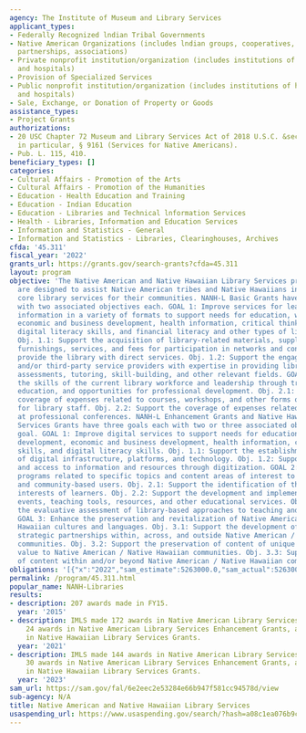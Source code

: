 ```yaml
---
agency: The Institute of Museum and Library Services
applicant_types:
- Federally Recognized lndian Tribal Governments
- Native American Organizations (includes lndian groups, cooperatives, corporations,
  partnerships, associations)
- Private nonprofit institution/organization (includes institutions of higher education
  and hospitals)
- Provision of Specialized Services
- Public nonprofit institution/organization (includes institutions of higher education
  and hospitals)
- Sale, Exchange, or Donation of Property or Goods
assistance_types:
- Project Grants
authorizations:
- 20 USC Chapter 72 Museum and Library Services Act of 2018 U.S.C. &sect; § 9101-9176,
  in particular, § 9161 (Services for Native Americans).
- Pub. L. 115, 410.
beneficiary_types: []
categories:
- Cultural Affairs - Promotion of the Arts
- Cultural Affairs - Promotion of the Humanities
- Education - Health Education and Training
- Education - Indian Education
- Education - Libraries and Technical lnformation Services
- Health - Libraries, Information and Education Services
- Information and Statistics - General
- Information and Statistics - Libraries, Clearinghouses, Archives
cfda: '45.311'
fiscal_year: '2022'
grants_url: https://grants.gov/search-grants?cfda=45.311
layout: program
objective: 'The Native American and Native Hawaiian Library Services programs (NANH-L)
  are designed to assist Native American tribes and Native Hawaiians in improving
  core library services for their communities. NANH-L Basic Grants have two goals
  with two associated objectives each. GOAL 1: Improve services for learning and accessing
  information in a variety of formats to support needs for education, workforce development,
  economic and business development, health information, critical thinking skills,
  digital literacy skills, and financial literacy and other types of literacy skills.
  Obj. 1.1: Support the acquisition of library-related materials, supplies, equipment,
  furnishings, services, and fees for participation in networks and consortia that
  provide the library with direct services. Obj. 1.2: Support the engagement of consultants
  and/or third-party service providers with expertise in providing library and technology
  assessments, tutoring, skill-building, and other relevant fields. GOAL 2: Enhance
  the skills of the current library workforce and leadership through training, continuing
  education, and opportunities for professional development. Obj. 2.1: Support the
  coverage of expenses related to courses, workshops, and other forms of training
  for library staff. Obj. 2.2: Support the coverage of expenses related to staff participation
  at professional conferences. NANH-L Enhancement Grants and Native Hawaiian Library
  Services Grants have three goals each with two or three associated objectives per
  goal. GOAL 1: Improve digital services to support needs for education, workforce
  development, economic and business development, health information, critical thinking
  skills, and digital literacy skills. Obj. 1.1: Support the establishment and refinement
  of digital infrastructure, platforms, and technology. Obj. 1.2: Support preservation
  and access to information and resources through digitization. GOAL 2: Improve educational
  programs related to specific topics and content areas of interest to library patrons
  and community-based users. Obj. 2.1: Support the identification of the needs and
  interests of learners. Obj. 2.2: Support the development and implementation of classes,
  events, teaching tools, resources, and other educational services. Obj. 2.3: Support
  the evaluative assessment of library-based approaches to teaching and facilitation.
  GOAL 3: Enhance the preservation and revitalization of Native American / Native
  Hawaiian cultures and languages. Obj. 3.1: Support the development of efficient
  strategic partnerships within, across, and outside Native American / Native Hawaiian
  communities. Obj. 3.2: Support the preservation of content of unique and specific
  value to Native American / Native Hawaiian communities. Obj. 3.3: Support the sharing
  of content within and/or beyond Native American / Native Hawaiian communities.'
obligations: '[{"x":"2022","sam_estimate":5263000.0,"sam_actual":5263000.0,"usa_spending_actual":985532.96},{"x":"2023","sam_estimate":5763000.0,"sam_actual":0.0,"usa_spending_actual":1106061.25},{"x":"2024","sam_estimate":5763000.0,"sam_actual":0.0,"usa_spending_actual":1432272.47}]'
permalink: /program/45.311.html
popular_name: NANH-Libraries
results:
- description: 207 awards made in FY15.
  year: '2015'
- description: IMLS made 172 awards in Native American Library Services Basic Grants,
    24 awards in Native American Library Services Enhancement Grants, and 3 awards
    in Native Hawaiian Library Services Grants.
  year: '2021'
- description: IMLS made 144 awards in Native American Library Services Basic Grants,
    30 awards in Native American Library Services Enhancement Grants, and 3 awards
    in Native Hawaiian Library Services Grants.
  year: '2023'
sam_url: https://sam.gov/fal/6e2eec2e53284e66b947f581cc94578d/view
sub-agency: N/A
title: Native American and Native Hawaiian Library Services
usaspending_url: https://www.usaspending.gov/search/?hash=a08c1ea076b9cbad547f50168530535e
---
```

